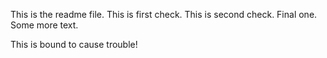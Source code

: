 This is the readme file. This is first check. This is second check. Final one. Some more text.

This is bound to cause trouble!
